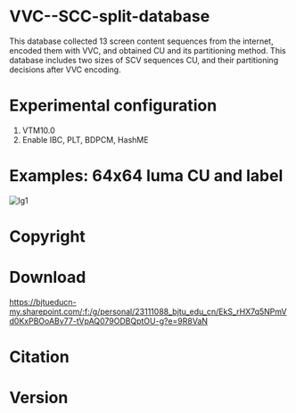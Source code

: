# VVC--SCC-split-database
This database collected 13 screen content sequences from the internet, encoded them with VVC, and obtained CU and its partitioning method. This database includes two sizes of SCV sequences CU, and their partitioning decisions after VVC encoding.

# Experimental configuration
1. VTM10.0
2. Enable IBC, PLT, BDPCM, HashME


# Examples: 64x64 luma CU and label
![lg1](https://github.com/CJiao0322/VVC--SCC-split-database/assets/70012114/8c5155fb-84d2-4829-a604-99e427ff372d)

# Copyright


# Download
https://bjtueducn-my.sharepoint.com/:f:/g/personal/23111088_bjtu_edu_cn/EkS_rHX7q5NPmVd0KxPBOoABv77-tVpAQ079ODBQptOU-g?e=9R8VaN
# Citation

# Version
